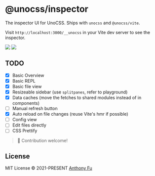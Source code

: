 # @unocss/inspector

The inspector UI for UnoCSS. Ships with `unocss` and `@unocss/vite`.

Visit `http://localhost:3000/__unocss` in your Vite dev server to see the inspector.

<img src="https://user-images.githubusercontent.com/11247099/140885990-1827f5ce-f12a-4ed4-9d63-e5145a65fb4a.png">
<img src="https://user-images.githubusercontent.com/11247099/140886020-7014f412-f020-4aed-a169-d025cc1bbcd3.png">

## TODO

- [x] Basic Overview
- [x] Basic REPL
- [x] Basic file view
- [x] Resizeable sidebar (use `splitpanes`, refer to playground)
- [x] Data caches (move the fetches to shared modules instead of in components)
- [ ] Manual refresh button
- [x] Auto reload on file changes (reuse Vite's hmr if possible)
- [ ] Config view
- [ ] Edit files directly
- [ ] CSS Prettify

> 🙌 Contribution welcome!

## License

MIT License &copy; 2021-PRESENT [Anthony Fu](https://github.com/antfu)
